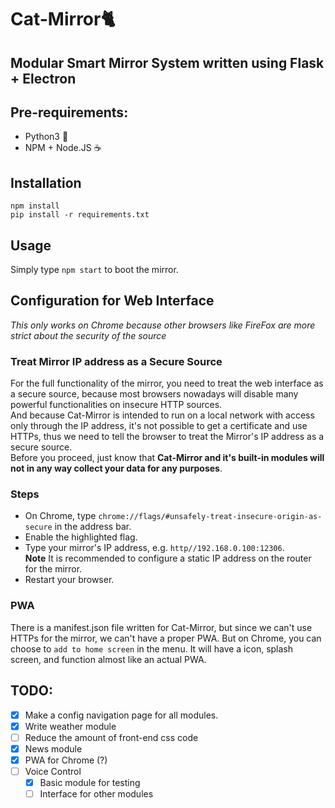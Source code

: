 # Cat-Mirror🐈
## Modular Smart Mirror System written using Flask + Electron

## Pre-requirements:
- Python3 🐍
- NPM + Node.JS ☕

## Installation
    npm install
    pip install -r requirements.txt

## Usage
Simply type `npm start` to boot the mirror.

## Configuration for Web Interface
*This only works on Chrome because other browsers like FireFox are more strict about the security of the source*
### Treat Mirror IP address as a Secure Source
For the full functionality of the mirror, you need to treat the web interface as
a secure source, because most browsers nowadays will disable many powerful functionalities
on insecure HTTP sources.  
And because Cat-Mirror is intended to run on a local network with access only through the IP
address, it's not possible to get a certificate and use HTTPs, thus we need to tell the browser
to treat the Mirror's IP address as a secure source.   
Before you proceed, just know that **Cat-Mirror and it's built-in modules will not in any way collect your data for any purposes**.
### Steps
- On Chrome, type `chrome://flags/#unsafely-treat-insecure-origin-as-secure` in the address bar.
- Enable the highlighted flag.
- Type your mirror's IP address, e.g. `http//192.168.0.100:12306`.  
**Note** It is recommended to configure a static IP address on the router for the mirror.
- Restart your browser.
### PWA
There is a manifest.json file written for Cat-Mirror, but since we can't use HTTPs for the mirror,
we can't have a proper PWA. But on Chrome, you can choose to `add to home screen` in the menu. It
will have a icon, splash screen, and function almost like an actual PWA.

## TODO:
- [x] Make a config navigation page for all modules.  
- [x] Write weather module  
- [ ] Reduce the amount of front-end css code  
- [x] News module  
- [x] PWA for Chrome (?)
- [ ] Voice Control
    - [x] Basic module for testing
    - [ ] Interface for other modules 